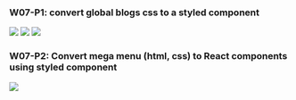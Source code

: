 ### W07-P1: convert global blogs css to a styled component

![](https://ufpyfzqptcdbelaugszo.supabase.co/storage/v1/object/public/demo-69/md-img/W07-P1-1.png)
![](https://ufpyfzqptcdbelaugszo.supabase.co/storage/v1/object/public/demo-69/md-img/W07-P1-2.png)
![](https://ufpyfzqptcdbelaugszo.supabase.co/storage/v1/object/public/demo-69/md-img/W07-P1-3.png)

### W07-P2: Convert mega menu (html, css) to React components using styled component

![](https://ufpyfzqptcdbelaugszo.supabase.co/storage/v1/object/public/demo-69/md-img/W07-P2.png)
